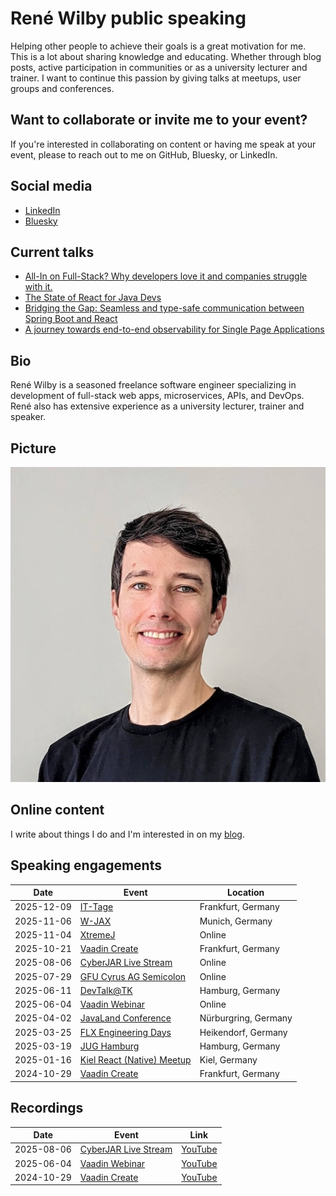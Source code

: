 # René Wilby public speaking

Helping other people to achieve their goals is a great motivation for me. This is a lot about sharing knowledge and educating. Whether through blog posts, active participation in communities or as a university lecturer and trainer. I want to continue this passion by giving talks at meetups, user groups and conferences.

## Want to collaborate or invite me to your event?

If you're interested in collaborating on content or having me speak at your event, please to reach out to me on GitHub, Bluesky, or LinkedIn.

## Social media

- [LinkedIn](https://www.linkedin.com/in/rene-wilby)
- [Bluesky](https://bsky.app/profile/rene-wilby.de)

## Current talks

- [All-In on Full-Stack? Why developers love it and companies struggle with it.](abstracts/all-in-on-full-stack.md)
- [The State of React for Java Devs](abstracts/state-of-react-for-java-devs.md)
- [Bridging the Gap: Seamless and type-safe communication between Spring Boot and React](abstracts/bridging-the-gap.md)
- [A journey towards end-to-end observability for Single Page Applications](abstracts/journey-towards-e2e-observability-spa.md)

## Bio

René Wilby is a seasoned freelance software engineer specializing in development of full-stack web apps, microservices, APIs, and DevOps. René also has extensive experience as a university lecturer, trainer and speaker.

## Picture

![René Wilby](rene-wilby.jpg)

## Online content

I write about things I do and I'm interested in on my [blog](https://rene-wilby.de/en/blog/).

## Speaking engagements

| Date | Event | Location |
| - | - | - |
| 2025-12-09 | [IT-Tage](https://www.ittage.informatik-aktuell.de/programm/2025/unterschiede-ueberwinden-spring-boot-und-react-nahtlos-integrieren.html) | Frankfurt, Germany |
| 2025-11-06 | [W-JAX](https://jax.de/web-development-javascript/spring-boot-react/) | Munich, Germany |
| 2025-11-04 | [XtremeJ](https://xtremej.dev/2025/schedule/) | Online |
| 2025-10-21 | [Vaadin Create](https://vaadin.com/vaadin-create-2025) | Frankfurt, Germany |
| 2025-08-06 | [CyberJAR Live Stream](https://www.youtube.com/watch?v=tqgaOxNoCMw) | Online |
| 2025-07-29 | [GFU Cyrus AG Semicolon](https://www.gfu.net/seminare-schulungen-kurse/semicolon_sk73/spring_boot_react_integrieren_s5162.html) | Online |
| 2025-06-11 | [DevTalk@TK](https://www.meetup.com/de-DE/devtalk-tk) | Hamburg, Germany |
| 2025-06-04 | [Vaadin Webinar](https://vaadin.com/webinars) | Online |
| 2025-04-02 | [JavaLand Conference](https://my.doag.org/events/javaland/2025/agenda/#agendaId.5229) | Nürburgring, Germany |
| 2025-03-25 | [FLX Engineering Days](https://fastleansmart.com/) | Heikendorf, Germany |
| 2025-03-19 | [JUG Hamburg](https://www.meetup.com/de-DE/jug-hamburg/events/306459656) | Hamburg, Germany |
| 2025-01-16 | [Kiel React (Native) Meetup](https://www.meetup.com/de-DE/kiel-react-native-meetup/events/305442775) | Kiel, Germany |
| 2024-10-29 | [Vaadin Create](https://vaadin.com/vaadin-create) | Frankfurt, Germany |

## Recordings

| Date | Event | Link |
| - | - | - |
| 2025-08-06 | [CyberJAR Live Stream](https://www.youtube.com/watch?v=tqgaOxNoCMw) | [YouTube](https://www.youtube.com/watch?v=tqgaOxNoCMw) |
| 2025-06-04 | [Vaadin Webinar](https://vaadin.com/webinars) | [YouTube](https://youtu.be/eUVaOlRlulA) |
| 2024-10-29 | [Vaadin Create](https://vaadin.com/vaadin-create) | [YouTube](https://youtu.be/zNV0gHk-GIA) |
